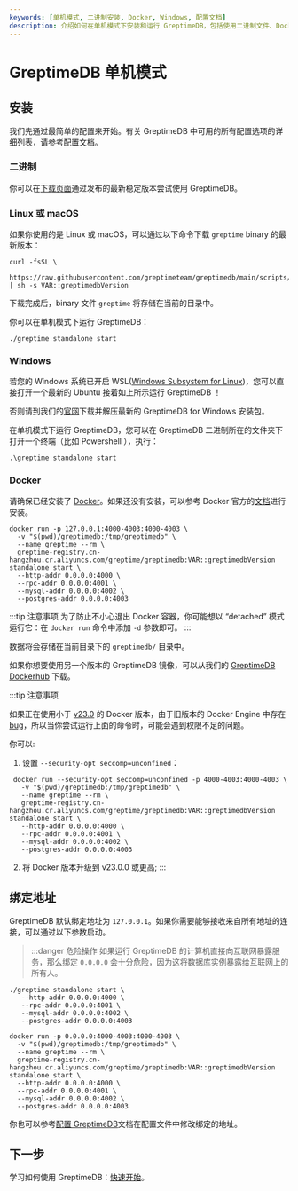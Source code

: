 ```yaml
---
keywords: [单机模式, 二进制安装, Docker, Windows, 配置文档]
description: 介绍如何在单机模式下安装和运行 GreptimeDB，包括使用二进制文件、Docker 和 Windows 的安装方法。
---
```


# GreptimeDB 单机模式

## 安装

我们先通过最简单的配置来开始。有关 GreptimeDB 中可用的所有配置选项的详细列表，请参考[配置文档](/user-guide/deployments/configuration.md)。

### 二进制

你可以在[下载页面](https://greptime.cn/download)通过发布的最新稳定版本尝试使用 GreptimeDB。

### Linux 或 macOS

如果你使用的是 Linux 或 macOS，可以通过以下命令下载 `greptime` binary 的最新版本：

```shell
curl -fsSL \
  https://raw.githubusercontent.com/greptimeteam/greptimedb/main/scripts/install.sh | sh -s VAR::greptimedbVersion
```

下载完成后，binary 文件 `greptime` 将存储在当前的目录中。

你可以在单机模式下运行 GreptimeDB：

```shell
./greptime standalone start
```

### Windows

若您的 Windows 系统已开启 WSL([Windows Subsystem for Linux](https://learn.microsoft.com/en-us/windows/wsl/about))，您可以直接打开一个最新的 Ubuntu 接着如上所示运行 GreptimeDB ！

否则请到我们的[官网](https://greptime.com/resources)下载并解压最新的 GreptimeDB for Windows 安装包。

在单机模式下运行 GreptimeDB，您可以在 GreptimeDB 二进制所在的文件夹下打开一个终端（比如 Powershell ），执行：

```shell
.\greptime standalone start
```

### Docker

请确保已经安装了 [Docker](https://www.docker.com/)。如果还没有安装，可以参考 Docker 官方的[文档](https://www.docker.com/get-started/)进行安装。

```shell
docker run -p 127.0.0.1:4000-4003:4000-4003 \
  -v "$(pwd)/greptimedb:/tmp/greptimedb" \
  --name greptime --rm \
  greptime-registry.cn-hangzhou.cr.aliyuncs.com/greptime/greptimedb:VAR::greptimedbVersion standalone start \
  --http-addr 0.0.0.0:4000 \
  --rpc-addr 0.0.0.0:4001 \
  --mysql-addr 0.0.0.0:4002 \
  --postgres-addr 0.0.0.0:4003
```

:::tip 注意事项
为了防止不小心退出 Docker 容器，你可能想以 “detached” 模式运行它：在 `docker run` 命令中添加 `-d` 参数即可。
:::

数据将会存储在当前目录下的 `greptimedb/` 目录中。

如果你想要使用另一个版本的 GreptimeDB 镜像，可以从我们的 [GreptimeDB Dockerhub](https://hub.docker.com/r/greptime/greptimedb) 下载。

:::tip 注意事项

如果正在使用小于 [v23.0](https://docs.docker.com/engine/release-notes/23.0/) 的 Docker 版本，由于旧版本的 Docker Engine 中存在 [bug](https://github.com/moby/moby/pull/42681)，所以当你尝试运行上面的命令时，可能会遇到权限不足的问题。

你可以:

1. 设置 `--security-opt seccomp=unconfined`：

  ```shell
   docker run --security-opt seccomp=unconfined -p 4000-4003:4000-4003 \
     -v "$(pwd)/greptimedb:/tmp/greptimedb" \
     --name greptime --rm \
     greptime-registry.cn-hangzhou.cr.aliyuncs.com/greptime/greptimedb:VAR::greptimedbVersion standalone start \
     --http-addr 0.0.0.0:4000 \
     --rpc-addr 0.0.0.0:4001 \
     --mysql-addr 0.0.0.0:4002 \
     --postgres-addr 0.0.0.0:4003
  ```

2. 将 Docker 版本升级到 v23.0.0 或更高;
:::

## 绑定地址

GreptimeDB 默认绑定地址为 `127.0.0.1`。如果你需要能够接收来自所有地址的连接，可以通过以下参数启动。

> :::danger 危险操作
> 如果运行 GreptimeDB 的计算机直接向互联网暴露服务，那么绑定 `0.0.0.0` 会十分危险，因为这将数据库实例暴露给互联网上的所有人。

<Tabs>

<TabItem value="二进制" label="二进制">

```shell
./greptime standalone start \
   --http-addr 0.0.0.0:4000 \
   --rpc-addr 0.0.0.0:4001 \
   --mysql-addr 0.0.0.0:4002 \
   --postgres-addr 0.0.0.0:4003
```

</TabItem>

<TabItem value="Docker" label="Docker">

```shell
docker run -p 0.0.0.0:4000-4003:4000-4003 \
  -v "$(pwd)/greptimedb:/tmp/greptimedb" \
  --name greptime --rm \
  greptime-registry.cn-hangzhou.cr.aliyuncs.com/greptime/greptimedb:VAR::greptimedbVersion standalone start \
  --http-addr 0.0.0.0:4000 \
  --rpc-addr 0.0.0.0:4001 \
  --mysql-addr 0.0.0.0:4002 \
  --postgres-addr 0.0.0.0:4003
```

</TabItem>

</Tabs>

你也可以参考[配置 GreptimeDB](/user-guide/deployments/configuration.md)文档在配置文件中修改绑定的地址。

## 下一步

学习如何使用 GreptimeDB：[快速开始](../quick-start.md)。

